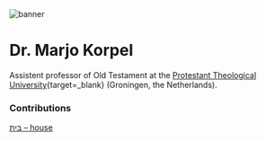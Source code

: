 <html><body><img id="banner" src="/sahd/images/banner.png" alt="banner" /></body></html>

# **Dr. Marjo Korpel**

Assistent professor of Old Testament at the 
[Protestant Theological University](https://www.pthu.nl/){target=_blank} (Groningen, the Netherlands).

### Contributions
[בַּיִת – house](../words/house.md)<br>